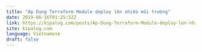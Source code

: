 ```yaml
---
title: "Áp Dụng Terraform Module deploy lên nhiều môi trường"
date: 2019-06-16T01:25:52Z
link: https://kipalog.com/posts/Ap-Dung-Terraform-Module-deploy-len-nhieu-moi-truong?utm_medium=RSS&utm_source=news.12bit.vn
site: kipalog.com
language: Vietnamese
draft: false
---
```

